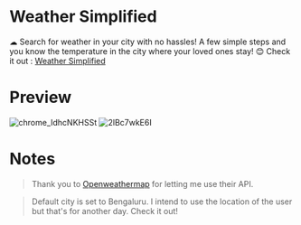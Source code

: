 # Weather Simplified
☁ Search for weather in your city with no hassles!
A few simple steps and you know the temperature in the city where your loved ones stay! 😊
Check it out : [Weather Simplified](weathersimplified.netlify.app)

# Preview
![chrome_IdhcNKHSSt](https://user-images.githubusercontent.com/51396834/88891119-353b6600-d260-11ea-8829-d886e5b37254.png)
![2lBc7wkE6I](https://user-images.githubusercontent.com/51396834/88891203-6451d780-d260-11ea-8efb-275a461019ee.gif)

#

# Notes
> Thank you to [Openweathermap](openweathermap.org) for letting me use their API.

> Default city is set to Bengaluru. I intend to use the location of the user but that's for another day. Check it out!
